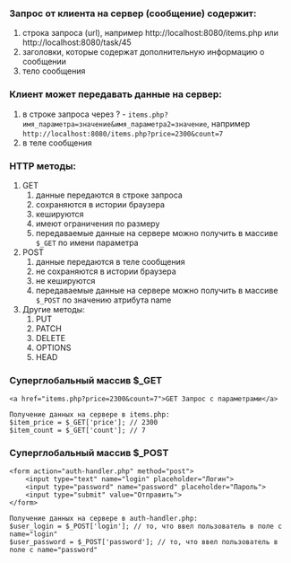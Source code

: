 ### Запрос от клиента на сервер (сообщение) содержит:
1. строка запроса (url), например http://localhost:8080/items.php или http://localhost:8080/task/45
2. заголовки, которые содержат дополнительную информацию о сообщении
3. тело сообщения

### Клиент может передавать данные на сервер:
1. в строке запроса через ? - `items.php?имя_параметра=значение&имя_параметра2=значение`,
   например `http://localhost:8080/items.php?price=2300&count=7`
2. в теле сообщения

### HTTP методы:
1. GET
    1. данные передаются в строке запроса
    2. сохраняются в истории браузера
    3. кешируются
    4. имеют ограничения по размеру
    5. передаваемые данные на сервере можно получить в массиве `$_GET` по имени параметра
2. POST
    1. данные передаются в теле сообщения
    2. не сохраняются в истории браузера
    3. не кешируются
    4. передаваемые данные на сервере можно получить в массиве `$_POST` по значению атрибута name
3. Другие методы:
   1. PUT
   2. PATCH
   3. DELETE
   4. OPTIONS
   5. HEAD


### Суперглобальный массив $_GET


    <a href="items.php?price=2300&count=7">GET Запрос с параметрами</a>

    Получение данных на сервере в items.php:
    $item_price = $_GET['price']; // 2300
    $item_count = $_GET['count']; // 7


### Суперглобальный массив $_POST


    <form action="auth-handler.php" method="post">
        <input type="text" name="login" placeholder="Логин">
        <input type="password" name="password" placeholder="Пароль">
        <input type="submit" value="Отправить">
    </form>

    Получение данных на сервере в auth-handler.php:
    $user_login = $_POST['login']; // то, что ввел пользователь в поле с name="login"
    $user_password = $_POST['password']; // то, что ввел пользователь в поле с name="password"

